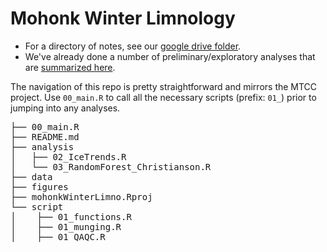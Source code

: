 # Mohonk Winter Limnology

- For a directory of notes, see our <a href="MohonkIceWeather">google drive folder</a>.
- We've already done a number of preliminary/exploratory analyses that are <a href="https://docs.google.com/document/d/1h14IiBCiFjiq_SBtdyfelAApQIOxmKM-x_6lMpSBn6o/edit?usp=sharing">summarized here</a>.

The navigation of this repo is pretty straightforward and mirrors the MTCC project. Use `00_main.R` to call all the necessary scripts (prefix: `01_`) prior to jumping into any analyses. 

<pre>
├── 00_main.R
├── README.md
├── analysis
│   ├── 02_IceTrends.R
│   └── 03_RandomForest_Christianson.R
├── data
├── figures
├── mohonkWinterLimno.Rproj
└── script
│    ├── 01_functions.R
│    ├── 01_munging.R
│    ├── 01_QAQC.R
</pre>